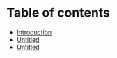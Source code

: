 # Table of contents

* [Introduction](README.md)
* [Untitled](untitled.md)
* [Untitled](untitled-1.md)

